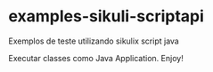 # examples-sikuli-scriptapi
Exemplos de teste utilizando sikulix script java

Executar classes como Java Application. Enjoy!
